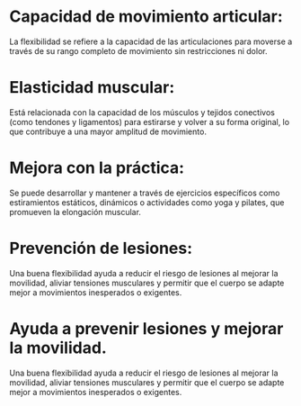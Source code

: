 # Capacidad de movimiento articular: 
La flexibilidad se refiere a la capacidad de las articulaciones para moverse a través de su rango completo de movimiento sin restricciones ni dolor.

# Elasticidad muscular: 
 Está relacionada con la capacidad de los músculos y tejidos conectivos (como tendones y ligamentos) para estirarse y volver a su forma original, lo que contribuye a una mayor amplitud de movimiento.

 # Mejora con la práctica:  
 Se puede desarrollar y mantener a través de ejercicios específicos como estiramientos estáticos, dinámicos o actividades como yoga y pilates, que promueven la elongación muscular.

 # Prevención de lesiones: 
 Una buena flexibilidad ayuda a reducir el riesgo de lesiones al mejorar la movilidad, aliviar tensiones musculares y permitir que el cuerpo se adapte mejor a movimientos inesperados o exigentes.

 # Ayuda a prevenir lesiones y mejorar la movilidad.
 Una buena flexibilidad ayuda a reducir el riesgo de lesiones al mejorar la movilidad, aliviar tensiones musculares y permitir que el cuerpo se adapte mejor a movimientos inesperados o exigentes.

#